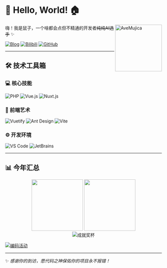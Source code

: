 # 🎸 Hello, World! 🏠

<img align="right" src="https://i0.wp.com/i0.hdslb.com/bfs/garb/0c30f2caed52ee393f14358dc42eaacbdddc5aec.png" width="150" alt="AveMujica">

嗨！我是鼠子，一个啥都会点但不精通的开发者~~纯纯AI选手~~ ✨

[![Blog](https://img.shields.io/badge/个人博客-鼠の窝-FF5722?style=for-the-badge&logo=blogger)](https://blog.miomoe.cn/)
[![Bilibili](https://img.shields.io/badge/B站-@Tomori%E3%82%9E-00A1D6?style=for-the-badge&logo=bilibili)](https://space.bilibili.com/435502585)
[![GitHub](https://img.shields.io/badge/GitHub-更多项目-181717?style=for-the-badge&logo=github)](https://github.com/ShuShuicu?tab=repositories)

---

## 🛠️ 技术工具箱

### 💻 核心技能
![PHP](https://img.shields.io/badge/PHP-非专业开发-777BB4?logo=php&logoColor=white)
![Vue.js](https://img.shields.io/badge/Vue.js-现代前端-4FC08D?logo=vuedotjs&logoColor=white)
![Nuxt.js](https://img.shields.io/badge/Nuxt.js-服务端渲染-00DC82?logo=nuxt&logoColor=white)

### 🎨 前端艺术
![Vuetify](https://img.shields.io/badge/Vuetify-MD设计-1867C0?logo=vuetify&logoColor=white)
![Ant Design](https://img.shields.io/badge/Ant_Design-企业级UI-0170FE?logo=antdesign&logoColor=white)
![Vite](https://img.shields.io/badge/Vite-极速构建-646CFF?logo=vite&logoColor=white)

### ⚙️ 开发环境
![VS Code](https://img.shields.io/badge/VS_Code-主力编辑器-007ACC?logo=visualstudiocode&logoColor=white)
![JetBrains](https://img.shields.io/badge/JetBrains-专业工具-000000?logo=jetbrains&logoColor=white)

---

## 📊 今年汇总

<div align="center">
  <img height="165" src="https://github-readme-stats.vercel.app/api?username=ShuShuicu&show_icons=true&theme=radical&locale=cn&hide_title=true&hide=issues" />
  <img height="165" src="https://github-readme-stats.vercel.app/api/top-langs/?username=ShuShuicu&layout=compact&theme=radical&langs_count=8&locale=cn" />
</div>

<div align="center">
  <img src="https://github-profile-trophy.vercel.app/?username=ShuShuicu&theme=radical&row=1&margin-w=15&column=7" alt="成就奖杯" />
</div>

[![编码活动](https://github-readme-activity-graph.vercel.app/graph?username=ShuShuicu&theme=github-compact&hide_border=true&area=true&custom_title=我的编码节奏)](https://github.com/ShuShuicu)

---

✨ *感谢你的到访，愿代码之神保佑你的项目永不报错！*
